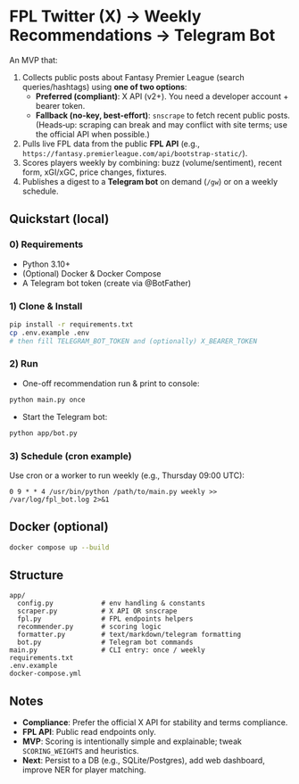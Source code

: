 # FPL Twitter (X) → Weekly Recommendations → Telegram Bot

An MVP that:
1) Collects public posts about Fantasy Premier League (search queries/hashtags) using **one of two options**:
   - **Preferred (compliant)**: X API (v2+). You need a developer account + bearer token.
   - **Fallback (no-key, best-effort)**: `snscrape` to fetch recent public posts. (Heads‑up: scraping can break and may conflict with site terms; use the official API when possible.)
2) Pulls live FPL data from the public **FPL API** (e.g., `https://fantasy.premierleague.com/api/bootstrap-static/`).
3) Scores players weekly by combining: buzz (volume/sentiment), recent form, xGI/xGC, price changes, fixtures.
4) Publishes a digest to a **Telegram bot** on demand (`/gw`) or on a weekly schedule.

## Quickstart (local)

### 0) Requirements
- Python 3.10+
- (Optional) Docker & Docker Compose
- A Telegram bot token (create via @BotFather)

### 1) Clone & Install
```bash
pip install -r requirements.txt
cp .env.example .env
# then fill TELEGRAM_BOT_TOKEN and (optionally) X_BEARER_TOKEN
```

### 2) Run
- One-off recommendation run & print to console:
```bash
python main.py once
```
- Start the Telegram bot:
```bash
python app/bot.py
```

### 3) Schedule (cron example)
Use cron or a worker to run weekly (e.g., Thursday 09:00 UTC):
```
0 9 * * 4 /usr/bin/python /path/to/main.py weekly >> /var/log/fpl_bot.log 2>&1
```

## Docker (optional)
```bash
docker compose up --build
```

## Structure
```
app/
  config.py            # env handling & constants
  scraper.py           # X API OR snscrape
  fpl.py               # FPL endpoints helpers
  recommender.py       # scoring logic
  formatter.py         # text/markdown/telegram formatting
  bot.py               # Telegram bot commands
main.py                # CLI entry: once / weekly
requirements.txt
.env.example
docker-compose.yml
```

## Notes
- **Compliance**: Prefer the official X API for stability and terms compliance.
- **FPL API**: Public read endpoints only.
- **MVP**: Scoring is intentionally simple and explainable; tweak `SCORING_WEIGHTS` and heuristics.
- **Next**: Persist to a DB (e.g., SQLite/Postgres), add web dashboard, improve NER for player matching.
